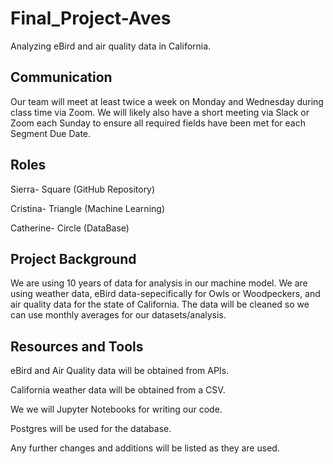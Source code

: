 # Final_Project-Aves
Analyzing eBird and air quality data in California.

## Communication

Our team will meet at least twice a week on Monday and Wednesday during class time via Zoom. We will likely also have a short meeting via Slack or Zoom each Sunday to ensure all required fields have been met for each Segment Due Date. 

## Roles
Sierra- Square (GitHub Repository)

Cristina- Triangle (Machine Learning)

Catherine- Circle (DataBase)

## Project Background

We are using 10 years of data for analysis in our machine model. We are using weather data, eBird data-sepecifically for Owls or Woodpeckers, and air quality data for the state of California. The data will be cleaned so we can use monthly averages for our datasets/analysis.

## Resources and Tools

eBird and Air Quality data will be obtained from APIs.

California weather data will be obtained from a CSV.

We we will Jupyter Notebooks for writing our code.

Postgres will be used for the database.

Any further changes and additions will be listed as they are used.
